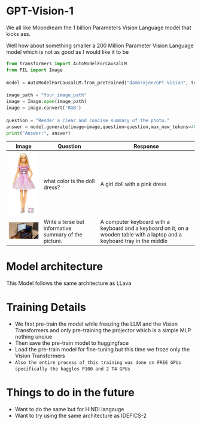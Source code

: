 # GPT-Vision-1

We all like Moondream the 1 billion Parameters Vision Language model that kicks ass.

Well how about something smaller a 200 Million Parameter Vision Language model which is not as good as I would like it to be 

```python
from transformers import AutoModelForCausalLM
from PIL import Image

model = AutoModelForCausalLM.from_pretrained("damerajee/GPT-Vision", trust_remote_code=True)

image_path = "Your_image_path"
image = Image.open(image_path)
image = image.convert('RGB')

question = "Render a clear and concise summary of the photo."
answer = model.generate(image=image,question=question,max_new_tokens=40)
print("Answer:", answer)
```

| Image | Question | Response |
|-------|----------|----------|
| <img src="GPT-Vision/Images/barbie.jpg" alt="barbie" width="200"> | what color is the doll dress? | A girl doll with a pink dress |
| <img src="GPT-Vision/Images/pc.jpg" alt="pc" width="200"> | Write a terse but informative summary of the picture. | A computer keyboard with a keyboard and a keyboard on it, on a wooden table with a laptop and a keyboard tray in the middle |



# Model architecture 

This Model follows the same architecture as LLava 

# Training Details 

- We first pre-train the model while freezing the LLM and the Vision Transformers and only pre-training the projector which is a simple MLP nothing unqiue 
- Then save the pre-train model to huggingface 
- Load the pre-train model for fine-tuning but this time we froze only the Vision Transformers  
- `Also the entire process of this training was done on FREE GPUs specifically the kaggles P100 and 2 T4 GPUs`

# Things to do in the future 
- Want to do the same but for  HINDI langauge 
- Want to try using the same architecture as IDEFICS-2 





